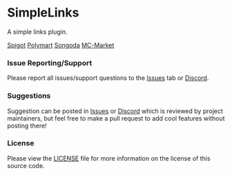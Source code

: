 # SimpleLinks
A simple links plugin.

[Spigot](https://www.spigotmc.org/resources/simplestaffchat2-1-7-1-18.91883/) [Polymart](https://polymart.org/resource/simplestaffchat2-1-7-1-18.1173) [Songoda](https://songoda.com/marketplace/product/simplestaffchat-17-116-staffchat.645) [MC-Market](https://www.mc-market.org/resources/22491/)

### Issue Reporting/Support

Please report all issues/support questions to the [Issues](https://github.com/RefracDevelopment/SimpleStaffChat2/issues) tab or [Discord](https://discord.gg/EFeSKPg739).

### Suggestions

Suggestion can be posted in [Issues](https://github.com/RefracDevelopment/SimpleStaffChat2/issues) or [Discord](https://discord.gg/EFeSKPg739) which is reviewed by project maintainers, but feel free to make a pull request to add cool features without posting there!

### License
Please view the [LICENSE](LICENSE) file for more information on the license of this source code.
